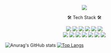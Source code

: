 <p align='center'>
    <img src="https://capsule-render.vercel.app/api?type=waving&color=auto&height=300&section=header&text=Seungwon%20Jung&fontSize=90&animation=fadeIn&fontAlignY=38&descAlignY=51&descAlign=62"/>
</p>



<p align="center"> 🛠 Tech Stack 🛠 <p>
  
<p align="center">
<img src="https://img.shields.io/badge/JavaScript-F7DF1E?style=for-the-badge&logo=JavaScript&logoColor=white"> 
<img src="https://img.shields.io/badge/TypeScript-3178C6?style=for-the-badge&logo=TypeScript&logoColor=white">
<img src="https://img.shields.io/badge/Node.js-33cc00?style=for-the-badge&logo=Node.js&logoColor=white">
<img src="https://img.shields.io/badge/Nestjs-E0234E?style=for-the-badge&logo=NestJS&logoColor=white">  
<img src="https://img.shields.io/badge/Visual Studio Code-007ACC?style=for-the-badge&logo=Visual Studio Code&logoColor=white"> 
<img src="https://img.shields.io/badge/Docker-2496ED?style=for-the-badge&logo=Docker&logoColor=white"> 
  
<br>

<img src="https://img.shields.io/badge/MySQL-4479A1?style=for-the-badge&logo=MySQL&logoColor=success">
<img src="https://img.shields.io/badge/Prisma-2D3748?style=for-the-badge&logo=Prisma&logoColor=white">
<img src="https://img.shields.io/badge/redis-%23DD0031.svg?&style=for-the-badge&logo=redis&logoColor=white">
<img src="https://img.shields.io/badge/express-666666?style=for-the-badge&logo=express&logoColor=white">
<img src="https://img.shields.io/badge/mongodb-47A248?style=for-the-badge&logo=mongodb&logoColor=success">
<img src="https://img.shields.io/badge/JSON Web Tokens-000000?style=for-the-badge&logo=JSON Web Tokens&logoColor=white"> 
<img src="https://img.shields.io/badge/npm-CB3837?style=for-the-badge&logo=npm&logoColor=white">   
  
<br>
  
![Anurag's GitHub stats](https://github-readme-stats.vercel.app/api?username=jswon-jung&show_icons=true&theme=radical)
[![Top Langs](https://github-readme-stats.vercel.app/api/top-langs/?username=jswon-jung&layout=compact)](https://github.com/delay-100/github-readme-stats)


<!--
**jswon-jung/jswon-jung** is a ✨ _special_ ✨ repository because its `README.md` (this file) appears on your GitHub profile.

Here are some ideas to get you started:

- 🔭 I’m currently working on ...
- 🌱 I’m currently learning ...
- 👯 I’m looking to collaborate on ...
- 🤔 I’m looking for help with ...
- 💬 Ask me about ...
- 📫 How to reach me: ...
- 😄 Pronouns: ...
- ⚡ Fun fact: ...
-->
